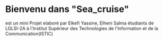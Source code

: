 # Bienvenu dans "Sea_cruise"
  est un mini Projet elaboré par Elkefi Yassine, Elheni Salma étudiants de LGLSI-2A à l'Institut Supérieur des Technologies de l'Information et de la Communication(ISTIC)
